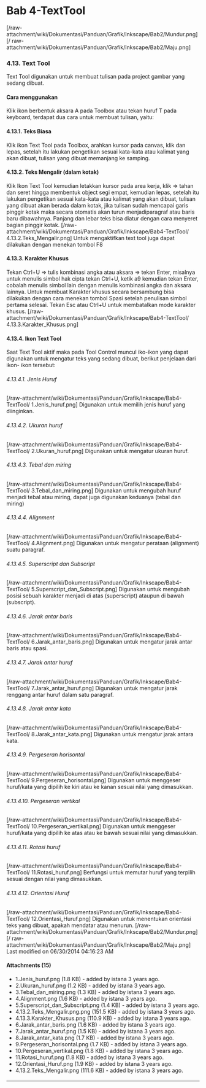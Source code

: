 # Bab 4-TextTool
[/raw-attachment/wiki/Dokumentasi/Panduan/Grafik/Inkscape/Bab2/Mundur.png] [/
raw-attachment/wiki/Dokumentasi/Panduan/Grafik/Inkscape/Bab2/Maju.png]
### 4.13. Text Tool
Text Tool digunakan untuk membuat tulisan pada project gambar yang sedang
dibuat.
#### Cara menggunakan
Klik ikon berbentuk aksara A pada Toolbox atau tekan huruf T pada keyboard,
terdapat dua cara untuk membuat tulisan, yaitu:
#### 4.13.1. Teks Biasa
Klik ikon Text Tool pada Toolbox, arahkan kursor pada canvas, klik dan lepas,
setelah itu lakukan pengetikan sesuai kata-kata atau kalimat yang akan dibuat,
tulisan yang dibuat memanjang ke samping.
#### 4.13.2. Teks Mengalir (dalam kotak)
Klik Ikon Text Tool kemudian letakkan kursor pada area kerja, klik => tahan dan
seret hingga membentuk object segi empat, kemudian lepas, setelah itu lakukan
pengetikan sesuai kata-kata atau kalimat yang akan dibuat, tulisan yang dibuat
akan berada dalam kotak, jika tulisan sudah mencapai garis pinggir kotak maka
secara otomatis akan turun menjadiparagraf atau baris baru dibawahnya. Panjang
dan lebar teks bisa diatur dengan cara menyeret bagian pinggir kotak.
[/raw-attachment/wiki/Dokumentasi/Panduan/Grafik/Inkscape/Bab4-TextTool/
4.13.2.Teks_Mengalir.png]
Untuk mengaktifkan text tool juga dapat dilakukan dengan menekan tombol F8
#### 4.13.3. Karakter Khusus
Tekan Ctrl+U => tulis kombinasi angka atau aksara => tekan Enter, misalnya
untuk menulis simbol hak cipta tekan Ctrl+U, ketik a9 kemudian tekan Enter,
cobalah menulis simbol lain dengan menulis kombinasi angka dan aksara lainnya.
Untuk membuat Karakter khusus secara bersambung bisa dilakukan dengan cara
menekan tombol Spasi setelah penulisan simbol pertama selesai. Tekan Esc atau
Ctrl+U untuk membatalkan mode karakter khusus.
[/raw-attachment/wiki/Dokumentasi/Panduan/Grafik/Inkscape/Bab4-TextTool/
4.13.3.Karakter_Khusus.png]
#### 4.13.4. Ikon Text Tool
Saat Text Tool aktif maka pada Tool Control muncul iko-ikon yang dapat
digunakan untuk mengatur teks yang sedang dibuat, berikut penjelaan dari ikon-
ikon tersebut:
###### 4.13.4.1. Jenis Huruf
[/raw-attachment/wiki/Dokumentasi/Panduan/Grafik/Inkscape/Bab4-TextTool/
1.Jenis_huruf.png] Digunakan untuk memilih jenis huruf yang diinginkan.
###### 4.13.4.2. Ukuran huruf
[/raw-attachment/wiki/Dokumentasi/Panduan/Grafik/Inkscape/Bab4-TextTool/
2.Ukuran_huruf.png] Digunakan untuk mengatur ukuran huruf.
###### 4.13.4.3. Tebal dan miring
[/raw-attachment/wiki/Dokumentasi/Panduan/Grafik/Inkscape/Bab4-TextTool/
3.Tebal_dan_miring.png] Digunakan untuk mengubah huruf menjadi tebal atau
miring, dapat juga digunakan keduanya (tebal dan miring)
###### 4.13.4.4. Alignment
[/raw-attachment/wiki/Dokumentasi/Panduan/Grafik/Inkscape/Bab4-TextTool/
4.Alignment.png] Digunakan untuk mengatur perataan (alignment) suatu paragraf.
###### 4.13.4.5. Superscript dan Subscript
[/raw-attachment/wiki/Dokumentasi/Panduan/Grafik/Inkscape/Bab4-TextTool/
5.Superscript_dan_Subscript.png] Digunakan untuk mengubah posisi sebuah
karakter menjadi di atas (superscript) ataupun di bawah (subscript).
###### 4.13.4.6. Jarak antar baris
[/raw-attachment/wiki/Dokumentasi/Panduan/Grafik/Inkscape/Bab4-TextTool/
6.Jarak_antar_baris.png] Digunakan untuk mengatur jarak antar baris atau spasi.
###### 4.13.4.7. Jarak antar huruf
[/raw-attachment/wiki/Dokumentasi/Panduan/Grafik/Inkscape/Bab4-TextTool/
7.Jarak_antar_huruf.png] Digunakan untuk mengatur jarak renggang antar huruf
dalam satu paragraf.
###### 4.13.4.8. Jarak antar kata
[/raw-attachment/wiki/Dokumentasi/Panduan/Grafik/Inkscape/Bab4-TextTool/
8.Jarak_antar_kata.png] Digunakan untuk mengatur jarak antara kata.
###### 4.13.4.9. Pergeseran horisontal
[/raw-attachment/wiki/Dokumentasi/Panduan/Grafik/Inkscape/Bab4-TextTool/
9.Pergeseran_horisontal.png] Digunakan untuk menggeser huruf/kata yang dipilih
ke kiri atau ke kanan sesuai nilai yang dimasukkan.
###### 4.13.4.10. Pergeseran vertikal
[/raw-attachment/wiki/Dokumentasi/Panduan/Grafik/Inkscape/Bab4-TextTool/
10.Pergeseran_vertikal.png] Digunakan untuk menggeser huruf/kata yang dipilih
ke atas atau ke bawah sesuai nilai yang dimasukkan.
###### 4.13.4.11. Rotasi huruf
[/raw-attachment/wiki/Dokumentasi/Panduan/Grafik/Inkscape/Bab4-TextTool/
11.Rotasi_huruf.png] Berfungsi untuk memutar huruf yang terpilih sesuai dengan
nilai yang dimasukkan.
###### 4.13.4.12. Orientasi Huruf
[/raw-attachment/wiki/Dokumentasi/Panduan/Grafik/Inkscape/Bab4-TextTool/
12.Orientasi_Huruf.png] Digunakan untuk menentukan orientasi teks yang dibuat,
apakah mendatar atau menurun.
[/raw-attachment/wiki/Dokumentasi/Panduan/Grafik/Inkscape/Bab2/Mundur.png] [/
raw-attachment/wiki/Dokumentasi/Panduan/Grafik/Inkscape/Bab2/Maju.png]
Last modified on 06/30/2014 04:16:23 AM
#### Attachments (15)
  * 1.Jenis_huruf.png​ (1.8 KB) - added by istana 3 years ago.
  * 2.Ukuran_huruf.png​ (1.2 KB) - added by istana 3 years ago.
  * 3.Tebal_dan_miring.png​ (1.3 KB) - added by istana 3 years ago.
  * 4.Alignment.png​ (1.6 KB) - added by istana 3 years ago.
  * 5.Superscript_dan_Subscript.png​ (1.4 KB) - added by istana 3 years ago.
  * 4.13.2.Teks_Mengalir.png.png​ (151.5 KB) - added by istana 3 years ago.
  * 4.13.3.Karakter_Khusus.png​ (110.9 KB) - added by istana 3 years ago.
  * 6.Jarak_antar_baris.png​ (1.6 KB) - added by istana 3 years ago.
  * 7.Jarak_antar_huruf.png​ (1.5 KB) - added by istana 3 years ago.
  * 8.Jarak_antar_kata.png​ (1.7 KB) - added by istana 3 years ago.
  * 9.Pergeseran_horisontal.png​ (1.7 KB) - added by istana 3 years ago.
  * 10.Pergeseran_vertikal.png​ (1.8 KB) - added by istana 3 years ago.
  * 11.Rotasi_huruf.png​ (1.8 KB) - added by istana 3 years ago.
  * 12.Orientasi_Huruf.png​ (1.9 KB) - added by istana 3 years ago.
  * 4.13.2.Teks_Mengalir.png​ (111.6 KB) - added by istana 3 years ago.
#### 
    
 
 
 
 
 
---
 
